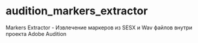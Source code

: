 # audition_markers_extractor
Markers Extractor - Извлечение маркеров из SESX и Wav файлов внутри проекта Adobe Audition
